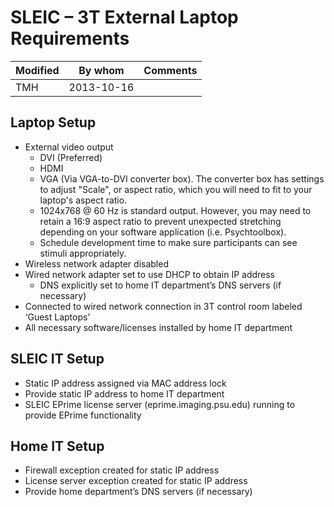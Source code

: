 # SLEIC – 3T External Laptop Requirements

| Modified | By whom  | Comments |
|----------|----------|----------|
|TMH       |2013-10-16|          |

## Laptop Setup
- External video output
	- DVI (Preferred)
	- HDMI
	- VGA (Via VGA-to-DVI converter box).  The converter box has settings to adjust "Scale", or aspect ratio, which you will need to fit to your laptop's aspect ratio.
	- 1024x768 @ 60 Hz is standard output.  However, you may need to retain a 16:9 aspect ratio to prevent unexpected stretching depending on your software application (i.e. Psychtoolbox).  
	- Schedule development time to make sure participants can see stimuli appropriately.
- Wireless network adapter disabled
- Wired network adapter set to use DHCP to obtain IP address
	-  DNS explicitly set to home IT department’s DNS servers (if necessary)
- Connected to wired network connection in 3T control room labeled ‘Guest Laptops’
- All necessary software/licenses installed by home IT department

## SLEIC IT Setup
- Static IP address assigned via MAC address lock
- Provide static IP address to home IT department
- SLEIC EPrime license server (eprime.imaging.psu.edu) running to provide EPrime functionality

## Home IT Setup
- Firewall exception created for static IP address
- License server exception created for static IP address
- Provide home department’s DNS servers (if necessary)
